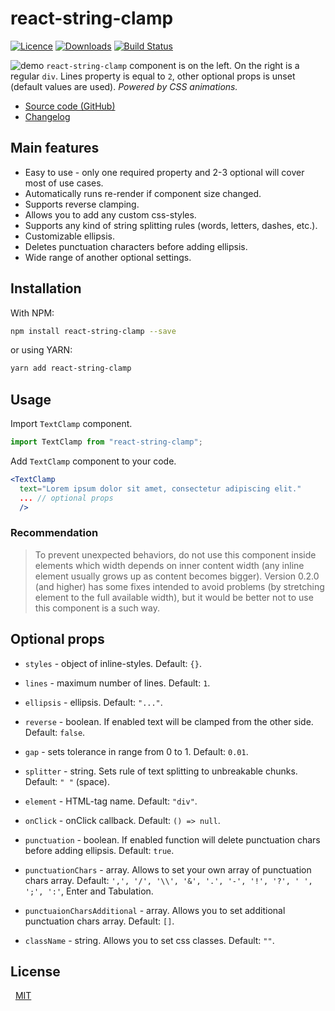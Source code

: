 # react-string-clamp

[![Licence](https://img.shields.io/npm/l/react-string-clamp.svg?colorB=%23)](./LICENSE) [![Downloads](https://img.shields.io/npm/dt/react-string-clamp.svg)](https://www.npmjs.com/package/react-string-clamp) [![Build Status](https://travis-ci.org/a-harkovets/react-string-clamp.svg?branch=master)](https://travis-ci.org/a-harkovets/react-string-clamp)

![demo](demo.gif)
`react-string-clamp` component is on the left. On the right is a regular `div`. Lines property is equal to `2`, other optional props is unset (default values are used). _Powered by CSS animations._

- [Source code (GitHub)](https://github.com/a-harkovets/react-string-clamp)
- [Changelog](https://github.com/a-harkovets/react-string-clamp/blob/master/changelog.md)

## Main features

- Easy to use - only one required property and 2-3 optional will cover most of use cases.
- Automatically runs re-render if component size changed.
- Supports reverse clamping.
- Allows you to add any custom css-styles.
- Supports any kind of string splitting rules (words, letters, dashes, etc.).
- Customizable ellipsis.
- Deletes punctuation characters before adding ellipsis.
- Wide range of another optional settings.

## Installation

With NPM:

```bash
npm install react-string-clamp --save
```

or using YARN:

```bash
yarn add react-string-clamp
```

## Usage

Import `TextClamp` component.

```jsx
import TextClamp from "react-string-clamp";
```

Add `TextClamp` component to your code.

```jsx
<TextClamp
  text="Lorem ipsum dolor sit amet, consectetur adipiscing elit."
  ... // optional props
  />
```

### Recommendation

> To prevent unexpected behaviors, do not use this component inside elements which width depends on inner content width (any inline element usually grows up as content becomes bigger). Version 0.2.0 (and higher) has some fixes intended to avoid problems (by stretching element to the full available width), but it would be better not to use this component is a such way.

## Optional props

- `styles` - object of inline-styles. Default: `{}`.

- `lines` - maximum number of lines. Default: `1`.

- `ellipsis` - ellipsis. Default: `"..."`.

- `reverse` - boolean. If enabled text will be clamped from the other side. Default: `false`.

- `gap` - sets tolerance in range from 0 to 1. Default: `0.01`.

- `splitter` - string. Sets rule of text splitting to unbreakable chunks. Default: `" "` (space).

- `element` - HTML-tag name. Default: `"div"`.

- `onClick` - onClick callback. Default: `() => null`.

- `punctuation` - boolean. If enabled function will delete punctuation chars before adding ellipsis. Default: `true`.

- `punctuationChars` - array. Allows to set your own array of punctuation chars array. Default: `',', '/', '\\', '&', '.', '-', '!', '?', ' ', ';', ':'`, Enter and Tabulation.

- `punctuaionCharsAdditional` - array. Allows you to set additional punctuation chars array. Default: `[]`.

- `className` - string. Allows you to set css classes. Default: `""`.

## License

&nbsp;&nbsp;[MIT](./LICENSE)
